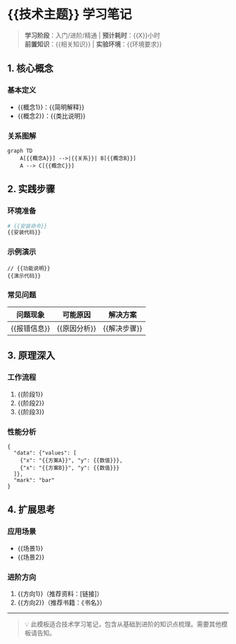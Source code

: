 # {{技术主题}} 学习笔记

> **学习阶段**：入门/进阶/精通 | **预计耗时**：{{X}}小时  
> **前置知识**：{{相关知识}} | **实验环境**：{{环境要求}}  

## 1. 核心概念
### 基本定义
- {{概念1}}：{{简明解释}}
- {{概念2}}：{{类比说明}}

### 关系图解
```mermaid
graph TD
    A[{{概念A}}] -->|{{关系}}| B[{{概念B}}]
    A --> C[{{概念C}}]
```

## 2. 实践步骤
### 环境准备
```bash
# {{安装命令}}
{{安装代码}}
```

### 示例演示
```{{语言}}
// {{功能说明}}
{{演示代码}}
```

### 常见问题
| 问题现象 | 可能原因 | 解决方案 |
|----------|----------|----------|
| {{报错信息}} | {{原因分析}} | {{解决步骤}} |

## 3. 原理深入
### 工作流程
1. {{阶段1}}
2. {{阶段2}}
3. {{阶段3}}

### 性能分析
```vega-lite
{
  "data": {"values": [
    {"x": "{{方案A}}", "y": {{数值}}},
    {"x": "{{方案B}}", "y": {{数值}}}
  ]},
  "mark": "bar"
}
```

## 4. 扩展思考
### 应用场景
- {{场景1}}
- {{场景2}}

### 进阶方向
1. {{方向1}}（推荐资料：[链接]）
2. {{方向2}}（推荐书籍：《书名》）

---
> 💡 此模板适合技术学习笔记，包含从基础到进阶的知识点梳理。需要其他模板请告知。
